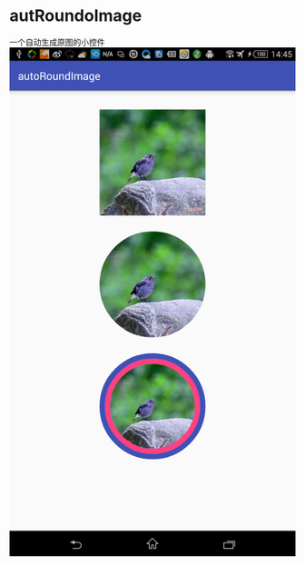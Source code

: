 # autRoundoImage
一个自动生成原图的小控件
![ABC](https://github.com/jjbheda/autRoundoImage/blob/master/resultPic/result.png)
